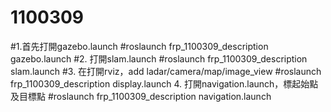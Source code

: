 # 1100309
#1.首先打開gazebo.launch
#roslaunch frp_1100309_description gazebo.launch
#2. 打開slam.launch
#roslaunch frp_1100309_description slam.launch
#3. 在打開rviz，add ladar/camera/map/image_view
#roslaunch frp_1100309_description display.launch
4. 打開navigation.launch，標起始點及目標點
#roslaunch frp_1100309_description navigation.launch
